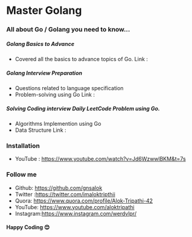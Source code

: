# Master Golang

### All about Go / Golang you need to know...

##### Golang Basics to Advance

- Covered all the basics to advance topics of Go.
  Link : 
##### Golang Interview Preparation

- Questions related to language specification
- Problem-solving using Go
  Link : 

##### Solving Coding interview Daily LeetCode Problem using Go.

- Algorithms Implemention using Go
- Data Structure
  Link : 

### Installation

- YouTube : https://www.youtube.com/watch?v=Jd6WzwwlBKM&t=7s

### Follow me

- Github: https://github.com/gnsalok
- Twitter :https://twitter.com/imaloktripthii
- Quora: https://www.quora.com/profile/Alok-Tripathi-42
- YouTube: https://www.youtube.com/aloktripathi
- Instagram:https://www.instagram.com/werdvlpr/

#### Happy Coding 😊
